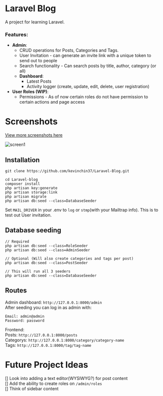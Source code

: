 # Laravel Blog

A project for learning Laravel.

### Features: 
* __Admin__:
    * CRUD operations for Posts, Categories and Tags.
    * User Invitation - can generate an invite link with a unique token to send out to people
    * Search functionality - Can search posts by title, author, category (or all)
    *  __Dashboard__:
        * Latest Posts
        * Activity logger (create, update, edit, delete, user registration)
* __User Roles (WIP)__:
    * Permissions - As of now certain roles do not have permission to certain actions and page access



# Screenshots
[View more screenshots here](https://imgur.com/a/M5jmzEb)

![screen1](https://i.imgur.com/loPqdof.png)


## Installation
```
git clone https://github.com/kevinchin37/Laravel-Blog.git

cd Laravel-blog
composer install
php artisan key:generate
php artisan storage:link
php artisan migrate
php artisan db:seed --class=DatabaseSeeder
```
Set `MAIL_DRIVER` in your .env to `log` or `stmp`(with your Mailtrap info). This is to test out User invitation.

## Database seeding

```
// Required
php artisan db:seed --class=RoleSeeder
php artisan db:seed --class=AdminSeeder

// Optional (Will also create categories and tags per post)
php artisan db:seed --class=PostSeeder

// This will run all 3 seeders
php artisan db:seed --class=DatabaseSeeder

```

## Routes

Admin dashboard: ```http://127.0.0.1:8000/admin```\
After seeding you can log in as admin with:
```
Email: admin@admin
Password: password
```
Frontend: \
Posts: ```http://127.0.0.1:8000/posts```\
Categorys: ```http://127.0.0.1:8000/category/category-name```\
Tags: ```http://127.0.0.1:8000/tag/tag-name```

# Future Project Ideas
[] Look into adding a text editor(WYSIWYG?) for post content  
[] Add the ability to create roles on `/admin/roles`  
[] Think of sidebar content  
